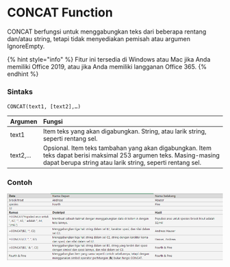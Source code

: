# CONCAT Function

CONCAT berfungsi untuk menggabungkan teks dari beberapa rentang dan/atau string, tetapi tidak menyediakan pemisah atau argumen IgnoreEmpty.

{% hint style="info" %}
Fitur ini tersedia di Windows atau Mac jika Anda memiliki Office 2019, atau jika Anda memiliki langganan Office 365.
{% endhint %}

### Sintaks

```text
CONCAT(text1, [text2],…)
```

| Argumen | Fungsi |
| :--- | :--- |
| text1 | Item teks yang akan digabungkan. String, atau larik string, seperti rentang sel. |
| text2,... | Opsional. Item teks tambahan yang akan digabungkan. Item teks dapat berisi maksimal 253 argumen teks. Masing-masing dapat berupa string atau larik string, seperti rentang sel. |

### Contoh

![](../.gitbook/assets/image%20%2818%29.png)

